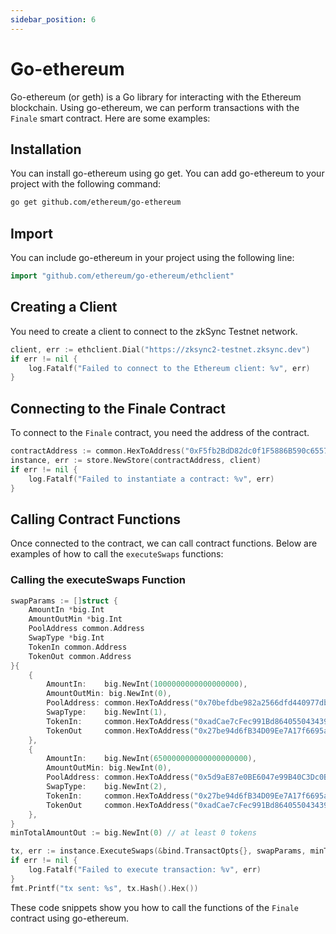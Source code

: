 ```yaml
---
sidebar_position: 6
---
```


# Go-ethereum

Go-ethereum (or geth) is a Go library for interacting with the Ethereum blockchain. Using go-ethereum, we can perform transactions with the `Finale` smart contract. Here are some examples:

## Installation

You can install go-ethereum using go get. You can add go-ethereum to your project with the following command:

```bash
go get github.com/ethereum/go-ethereum
```

## Import

You can include go-ethereum in your project using the following line:

```go
import "github.com/ethereum/go-ethereum/ethclient"
```

## Creating a Client

You need to create a client to connect to the zkSync Testnet network. 

```go
client, err := ethclient.Dial("https://zksync2-testnet.zksync.dev")
if err != nil {
    log.Fatalf("Failed to connect to the Ethereum client: %v", err)
}
```

## Connecting to the Finale Contract

To connect to the `Finale` contract, you need the address of the contract.

```go
contractAddress := common.HexToAddress("0xF5fb2BdD82dc0f1F5886B590c6557C44f7D127aa")
instance, err := store.NewStore(contractAddress, client)
if err != nil {
    log.Fatalf("Failed to instantiate a contract: %v", err)
}
```

## Calling Contract Functions

Once connected to the contract, we can call contract functions. Below are examples of how to call the `executeSwaps` functions:

### Calling the executeSwaps Function

```go
swapParams := []struct {
    AmountIn *big.Int
    AmountOutMin *big.Int
    PoolAddress common.Address
    SwapType *big.Int
    TokenIn common.Address
    TokenOut common.Address
}{
    {
        AmountIn:    big.NewInt(1000000000000000000),
        AmountOutMin: big.NewInt(0),
        PoolAddress: common.HexToAddress("0x70befdbe982a2566dfd440977dba8716dcf0aa2a"),
        SwapType:    big.NewInt(1),
        TokenIn:     common.HexToAddress("0xadCae7cFec991Bd864055043439a103cbeF152f0"),
        TokenOut     common.HexToAddress("0x27be94d6fB34D09Ee7A17f6695a75bc0233EE62B"),
    },
    {
        AmountIn:    big.NewInt(650000000000000000000),
        AmountOutMin: big.NewInt(0),
        PoolAddress: common.HexToAddress("0x5d9aE87e0BE6047e99B40C3Dc0B47470710C811A"),
        SwapType:    big.NewInt(2),
        TokenIn:     common.HexToAddress("0x27be94d6fB34D09Ee7A17f6695a75bc0233EE62B"),
        TokenOut     common.HexToAddress("0xadCae7cFec991Bd864055043439a103cbeF152f0"),
    },
}
minTotalAmountOut := big.NewInt(0) // at least 0 tokens

tx, err := instance.ExecuteSwaps(&bind.TransactOpts{}, swapParams, minTotalAmountOut)
if err != nil {
    log.Fatalf("Failed to execute transaction: %v", err)
}
fmt.Printf("tx sent: %s", tx.Hash().Hex())
```

These code snippets show you how to call the functions of the `Finale` contract using go-ethereum.
